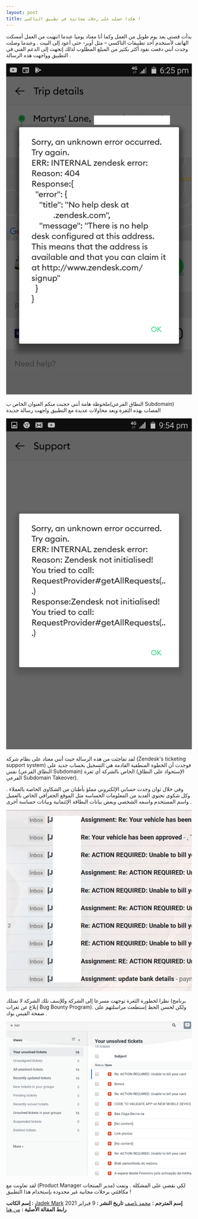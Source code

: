 ```yaml
---
layout: post
title: هكذا حصلت على رحلات مجانية في تطبيق التاكسي !
---
```


بدأت قصتي بعد يوم طويل من العمل وكما أنا معتاد يوميا عندما انتهيت من العمل أمسكت الهاتف لأستخدم أحد تطبيقات التاكسي – مثل أوبر- حتى أعود إلى البيت . وعندما وصلت وجدت أنني دفعت نقود أكثر بكثير من المبلغ المطلوب لذلك إتجهت إلى الدعم الفني في التطبيق وواجهت هذه الرسالة .

![Username](/images/blog/001/1.png)


ملحوظة هامة أنني حجبت منكم العنوان الخاص ب(النطاق الفرعي Subdomain) المصاب بهذه الثغرة 
وبعد محاولات عديدة مع التطبيق واجهت رسالة جديدة

![Username](/images/blog/001/2.png)

لقد تفاجئت من هذه الرسالة حيث أنني معتاد على نظام شركة (Zendesk's ticketing support system) فوجدت أن الخطوة المنطقية القادمة هي التسجيل بحساب جديد على نفس (النطاق الفرعي Subdomain) الخاص بالشركة أي ثغرة (الإستحواذ على النطاق الفرعي Subdomain Takeover).

وفي خلال ثوان وجدت حسابي الإلكتروني مملؤ بأطنان من الشكاوى الخاصة بالعملاء . وكل شكوى تحتوي العديد من المعلومات الحساسة مثل الموقع الجغرافي الخاص بالعميل واسم المستخدم واسمه الشخصي وبعض بيانات البطاقة الإئتمانية وبيانات حساسة أخرى .

![Username](/images/blog/001/3.png)

نظرا لخطورة الثغرة توجهت مسرعا إلى الشركة وللإسف تلك الشركة لا تمتلك (برنامج إبلاغ عن ثغرات Bug Bounty Program). ولكن لحسن الحظ إستطعت مراسلتهم على صفحة الفيس بوك .

![Username](/images/blog/001/4.png)

لقد تعاونت مع (Product Manager مدير المنتجات) لكي نقضي على المشكلة . وتمت مكافئتي برحلات مجانية غير محدودة بإستخدام هذا التطبيق !


**إسم الكاتب :** [Jadek Mark](https://twitter.com/mase289)
**إسم المترجم :** [محمد ناصف](https://muhammadnasef.com/)
**تاريخ النشر :** 9 فبراير 2021
**رابط المقالة الأصلية :** [من هنا](https://mase289.medium.com/how-i-hacked-a-popular-ride-hailing-app-for-unlimited-rides-cb401f65ceeb)